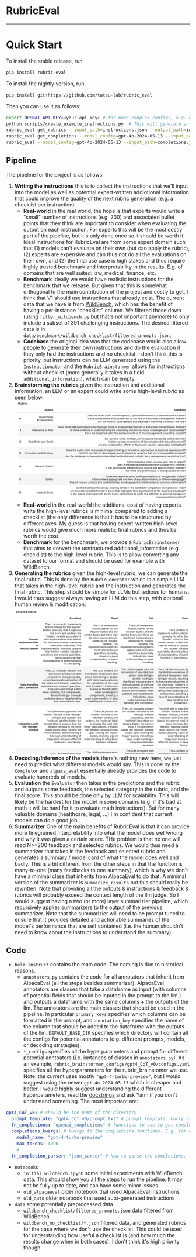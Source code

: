 # RubricEval

---

# Quick Start

To install the stable release, run

```bash
pip install rubric-eval
```

To install the nightly version, run

```bash
pip install git+https://github.com/tatsu-lab/rubric_eval
```

Then you can use it as follows:

```bash
export OPENAI_API_KEY=<your_api_key> # for more complex configs, e.g. using Azure or switching clients see https://github.com/tatsu-lab/alpaca_eval/tree/main/client_configs/README.md 
python scripts/create_example_instructions.py  # This will generate an example instructions.json
rubric_eval get_rubrics --input_path=instructions.json --output_path=instructions_with_rubrics.json
rubric_eval get_completions --model_config=gpt-4o-2024-05-13 --input_path=instructions_with_rubrics.json --output_path=completions.json
rubric_eval --model_config=gpt-4o-2024-05-13 --input_path=completions.json --output_path=evaluations.json
```



## Pipeline
The pipeline for the project is as follows:
1. **Writing the instructions** this is to collect the instructions that we'll input into the model as well as potential expert-written addiotional information that could improve the quality of the next rubric generation (e.g. a checklist per instruction). 
   - **Real-world** in the real world, the hope is that experts would write a "small" number of instructions (e.g. 200) and associated bullet points that they think are important to consider when evaluating the output on each instruction. For experts this will be the most costly part of the pipeline, but it's only done once so it should be worth it. Ideal instructions for RubricEval are from some expert domain such that (1) models can't evaluate on their own (but can apply the rubric), (2) experts are expensive and can thus not do all the evaluations on their own, and (2) the final use case is high stakes and thus require highly trusted benchmark and interpretability in the results. E.g. of domains that are well suited: law, medical, finance, etc. 
   - **Benchmark** ideally we would have realistic instructions for the benchmark that we release. But given that this is somewhat orthogonal to the main contribution of the project and costly to get, I think that V1 should use instructions that already exist. The current data that we have is from [WildBench](https://huggingface.co/datasets/allenai/WildBench), which has the benefit of having a per-instance "checklist" column. We filtered those down (using `filter_wildbench.py` but that's not important anymore) to only include a subset of 391 challenging instructions.  The desired filtered data is in `data/benchmark/wildbench_checklist/filtered_prompts.json`.
   - **Codebase** the original idea was that the codebase would also allow people to generate their own instructions and do the evaluation if they only had the instructions and no checklist. I don't think this is priority, but instructions can be LLM generated using the `Instructionator` and the `RubricBrainstormer` allows for instructions without checklist (more generally it takes in a field `additional_information`), which can be empty.
2. **Brainstorming the rubrics** given the instruction and additional information, an LLM or an expert could write some high-level rubric as seen below.
![rubric_brainstorming.png](figures%2Frubric_brainstorming.png)
    - **Real-world** in the real-world the additional cost of having experts write the high-level rubrics is minimal compared to adding a checklist (the only difference is that it has to be structured by different axes. My guess is that having expert-written high-level rubrics would give much more realistic final rubrics and thus be worth the cost.
    - **Benchmark** for the benchmark, we provide a `RubricBrainstormer` that aims to convert the usntructured additional_information (e.g. checklist) to the high-level rubric. This is to allow converting any dataset to our format and should be used for example with WildBench.
3. **Generating the rubrics** given the high-level rubric, we can generate the final rubric. This is done by the `RubricGenerator` which is a simple LLM that takes in the high-level rubric and the instruction and generates the final rubric. This step should be simple for LLMs but tedious for humans. I would thus suggest always having an LLM do this step, with optional human review & modification. 
![rubric_generating.png](figures%2Frubric_generating.png)
4. **Decoding/Inference of the models** there's nothing new here, we just need to predict what different models would say. This is done by the `Completor` and `alpaca_eval` essentially already provides the code to evaluate hundreds of models.
5. **Evaluation** the `Evaluator` then takes in the predictions and the rubric and outputs some feedback, the selected category in the rubric, and the final score. This should be done only by LLM for scalability. This will likely be the hardest for the model in some domains (e.g. if it's bad at math it will be hard for it to evaluate math instructions). But for many valuable domains (healthcare, legal, ...)  I'm confident that current models can do a good job.
6. **Summarizer**  One of the main benefits of RubricEval is that it can provide more finegrained interpretability into what the model does well/wrong and why it was given a certain score. THe problem is that no one will read N>=200 feedback and selected rubrics. We would thus need a summarizer that takes in the feedback and selected rubric and generates a summary / model card of what the model does well and badly. This is a bit different from the other steps in that the function is many-to-one (many feedbacks to one summary), which is why we don't have a minimal class that inherits from AlpacaEval to do that. A minimal version of the summarizer is `summarize_results` but this should really be rewritten. Note that providing all the outputs & instructions & feedback & rubrics will probably exceed the context length of the llm judge. So I would suggest having a two (or more) layer summarizier pipeline, which recursively applies summarizers to the output of the previous summarizer. Note that the summarizier will need to be prompt tuned to ensure that it provides detailed and actionable summaries of the model's performance that are self contained (i.e. the human shouldn't need to know about the instructions to understand the summary).

## Code
- `helm_instruct` contains the main code. The naming is due to historical reasons.
  - `annotators.py` contains the code for all annotators that inherit from AlpacaEval (all the steps besides summarizer). AlpacaEval annotators are classes that take a dataframe as input (with columns of potential fields that should be inputed in the prompt to the llm ) and outputs a dataframe with the same columns + the outputs of the llm. The annotators are the main classes that should be used in the pipeline. In particular `primary_keys` specifies which columns can be formatted in the prompt, and `annotation_key` specifies the name of the column that should be added to the dataframe with the outputs of the llm. `DEFAULT_BASE_DIR` specifies which directory will contain all the configs for potential annotators (e.g. different prompts, models, or decoding strategies).
  - `*_configs` specifies all the hyperparameters and prompt for different potential anntoators (i.e. isntances of classes in `annotators.py`). As an example, `rubric_brainstormer_configs/gpt4_CoT_v0/configs.yaml` specifies all the hyperparameters for the rubric_brainstomer we use. Note: the current uses mostly `"gpt-4-turbo-preview"`, but I would suggest using the newer `gpt-4o-2024-05-13` which is cheaper and better. I would highly suggest understanding the different hyperparameters, read the [docstrings](https://github.com/tatsu-lab/alpaca_eval/blob/e3993450e2c6d5b5fadd74e0c79fa261c0e98112/src/alpaca_eval/annotators/base.py#L535) and ask Yann if you don't understand something. The most important are:
```yaml
gpt4_CoT_v0: # should be the name of the directory
  prompt_template: "gpt4_CoT_v0/prompt.txt" # prompt template. Curly braces {column} will be replaced by values of the corresponding column in the dataframe
  fn_completions: "openai_completions" # functions to use to get completions. see https://github.com/tatsu-lab/alpaca_eval/blob/main/src/alpaca_eval/decoders/__init__.py
  completions_kwargs: # kwargs to the completions functions. E.g. for openai it's all the openai decoding kwargs
    model_name: "gpt-4-turbo-preview"
    max_tokens: 4096
    # ...
  fn_completion_parser: "json_parser" # how to parse the completions. typically json parser.
```
- `notebooks`
  - `initial_wildbench.ipynb` some initial experiments with WildBench data. This should show you all the steps to run the pipeline. It may not be fully up to date, and can have some minor issues.
  - `old_alpacaeval` older notebook that used AlpacaEval instructions
  - `old_auto` older notebook that used auto-generated instructions
- `data` some potentially preprocessed data
  - `wildbench_checklist/filtered_prompts.json` data filtered from WildBench
  - `wildbench_no_checklist/*.json` filtered data, and generated rubrics for the case where we don't use the checklist. This could be used for understanding how useful a checklist is (and how much the results change when in both cases). I don't think it's high priority though.